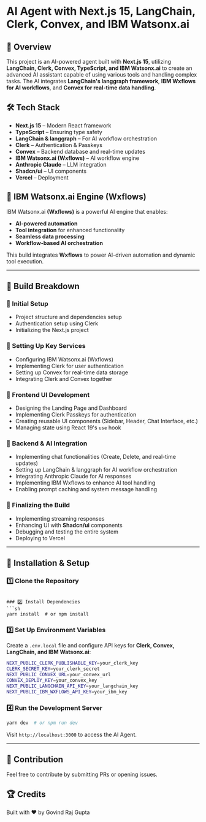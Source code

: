 # AI Agent with Next.js 15, LangChain, Clerk, Convex, and IBM Watsonx.ai

## 🚀 Overview
This project is an AI-powered agent built with **Next.js 15**, utilizing **LangChain, Clerk, Convex, TypeScript, and IBM Watsonx.ai** to create an advanced AI assistant capable of using various tools and handling complex tasks. The AI integrates **LangChain's langgraph framework**, **IBM Wxflows for AI workflows**, and **Convex for real-time data handling**.

## 🛠️ Tech Stack
- **Next.js 15** – Modern React framework
- **TypeScript** – Ensuring type safety
- **LangChain & langgraph** – For AI workflow orchestration
- **Clerk** – Authentication & Passkeys
- **Convex** – Backend database and real-time updates
- **IBM Watsonx.ai (Wxflows)** – AI workflow engine
- **Anthropic Claude** – LLM integration
- **Shadcn/ui** – UI components
- **Vercel** – Deployment

## 📜 IBM Watsonx.ai Engine (Wxflows)
IBM Watsonx.ai **(Wxflows)** is a powerful AI engine that enables:
- **AI-powered automation**
- **Tool integration** for enhanced functionality
- **Seamless data processing**
- **Workflow-based AI orchestration**

This build integrates **Wxflows** to power AI-driven automation and dynamic tool execution.

---

## 📌 Build Breakdown
### 🔹 Initial Setup
- Project structure and dependencies setup
- Authentication setup using Clerk
- Initializing the Next.js project

### 🔹 Setting Up Key Services
- Configuring IBM Watsonx.ai (Wxflows)
- Implementing Clerk for user authentication
- Setting up Convex for real-time data storage
- Integrating Clerk and Convex together

### 🔹 Frontend UI Development
- Designing the Landing Page and Dashboard
- Implementing Clerk Passkeys for authentication
- Creating reusable UI components (Sidebar, Header, Chat Interface, etc.)
- Managing state using React 19's `use` hook

### 🔹 Backend & AI Integration
- Implementing chat functionalities (Create, Delete, and real-time updates)
- Setting up LangChain & langgraph for AI workflow orchestration
- Integrating Anthropic Claude for AI responses
- Implementing IBM Wxflows to enhance AI tool handling
- Enabling prompt caching and system message handling

### 🔹 Finalizing the Build
- Implementing streaming responses
- Enhancing UI with **Shadcn/ui** components
- Debugging and testing the entire system
- Deploying to Vercel

---

## 🔧 Installation & Setup
### 1️⃣ Clone the Repository
```

### 2️⃣ Install Dependencies
```sh
yarn install  # or npm install
```

### 3️⃣ Set Up Environment Variables
Create a `.env.local` file and configure API keys for **Clerk, Convex, LangChain, and IBM Watsonx.ai**:
```sh
NEXT_PUBLIC_CLERK_PUBLISHABLE_KEY=your_clerk_key
CLERK_SECRET_KEY=your_clerk_secret
NEXT_PUBLIC_CONVEX_URL=your_convex_url
CONVEX_DEPLOY_KEY=your_convex_key
NEXT_PUBLIC_LANGCHAIN_API_KEY=your_langchain_key
NEXT_PUBLIC_IBM_WXFLOWS_API_KEY=your_ibm_key
```

### 4️⃣ Run the Development Server
```sh
yarn dev  # or npm run dev
```
Visit `http://localhost:3000` to access the AI Agent.

---

## 📢 Contribution
Feel free to contribute by submitting PRs or opening issues.

## 🏆 Credits
Built with ❤️ by Govind Raj Gupta

